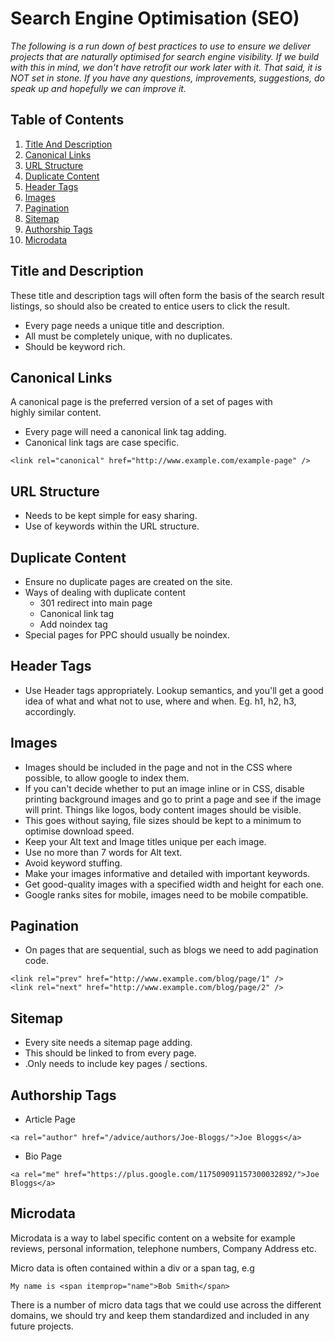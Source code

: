 # Search Engine Optimisation (SEO)

*The following is a run down of best practices to use to ensure we deliver projects that are naturally optimised for search engine visibility. If we build with this in mind, we don't have retrofit our work later with it. That said, it is NOT set in stone. If you have any questions, improvements, suggestions, do speak up and hopefully we can improve it.*

## Table of Contents

1. [Title And Description](#title-and-description)
1. [Canonical Links](#canonical-links)
1. [URL Structure](#url-structure)
1. [Duplicate Content](#duplicate-content)
1. [Header Tags](#header-tags)
1. [Images](#images)
1. [Pagination](#pagination)
1. [Sitemap](#sitemap)
1. [Authorship Tags](#authorship-tags)
1. [Microdata](#microdata)

## Title and Description

These title and description tags will often form the basis of the search result listings, so should also be created to entice users to click the result.

* Every page needs a unique title and description.
* All must be completely unique, with no duplicates.
* Should be keyword rich.

## Canonical Links

A canonical page is the preferred version of a set of pages with highly similar content.

* Every page will need a canonical link tag adding.
* Canonical link tags are case specific.  

```
<link rel="canonical" href="http://www.example.com/example-page" />
```

## URL Structure

* Needs to be kept simple for easy sharing.
* Use of keywords within the URL structure.

## Duplicate Content

* Ensure no duplicate pages are created on the site.
* Ways of dealing with duplicate content
    * 301 redirect into main page
    * Canonical link tag
    * Add noindex tag
* Special pages for PPC should usually be noindex.

## Header Tags

* Use Header tags appropriately. Lookup semantics, and you'll get a good idea of what and what not to use, where and when. Eg. h1, h2, h3, accordingly.

## Images

* Images should be included in the page and not in the CSS where possible, to allow google to index them.
* If you can't decide whether to put an image inline or in CSS, disable printing background images and go to print a page and see if the image will print. Things like logos, body content images should be visible.
* This goes without saying, file sizes should be kept to a minimum to optimise download speed.
* Keep your Alt text and Image titles unique per each image.
* Use no more than 7 words for Alt text.
* Avoid keyword stuffing.
* Make your images informative and detailed with important keywords.
* Get good-quality images with a specified width and height for each one.
* Google ranks sites for mobile, images need to be mobile compatible.

## Pagination

* On pages that are sequential, such as blogs we need to add pagination code.

```
<link rel="prev" href="http://www.example.com/blog/page/1" />
<link rel="next" href="http://www.example.com/blog/page/2" />
```

## Sitemap

* Every site needs a sitemap page adding.
* This should be linked to from every page.
* .Only needs to include key pages / sections.

## Authorship Tags

* Article Page
```
<a rel="author" href="/advice/authors/Joe-Bloggs/">Joe Bloggs</a>
```
* Bio Page
```
<a rel="me" href="https://plus.google.com/117509091157300032892/">Joe Bloggs</a>
```

## Microdata

Microdata is a way to label specific content on a website for example reviews, personal information, telephone numbers, Company Address etc.

Micro data is often contained within a div or a span tag, e.g
```
My name is <span itemprop="name">Bob Smith</span>
```

There is a number of micro data tags that we could use across the different domains, we should try and keep them standardized and included in any future projects.
